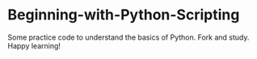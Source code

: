 # Beginning-with-Python-Scripting

Some practice code to understand the basics of Python.
Fork and study. Happy learning!
